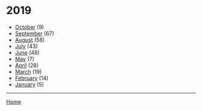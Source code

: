 # 2019

  * [October](./2019-10.md) (9)
  * [September](./2019-09.md) (67)
  * [August](./2019-08.md) (58)
  * [July](./2019-07.md) (43)
  * [June](./2019-06.md) (48)
  * [May](./2019-05.md) (7)
  * [April](./2019-04.md) (28)
  * [March](./2019-03.md) (19)
  * [February](./2019-02.md) (14)
  * [January](./2019-01.md) (5)

----

[Home](../)
